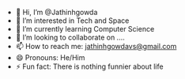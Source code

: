 - 👋 Hi, I’m @Jathinhgowda
- 👀 I’m interested in Tech and Space
- 🌱 I’m currently learning Computer Science
- 💞️ I’m looking to collaborate on ....
- 📫 How to reach me: jathinhgowdavs@gmail.com
- 😄 Pronouns: He/Him
- ⚡ Fun fact: There is nothing funnier about life

<!---
Jathinhgowda/Jathinhgowda is a ✨ special ✨ repository because its `README.md` (this file) appears on your GitHub profile.
You can click the Preview link to take a look at your changes.
--->
